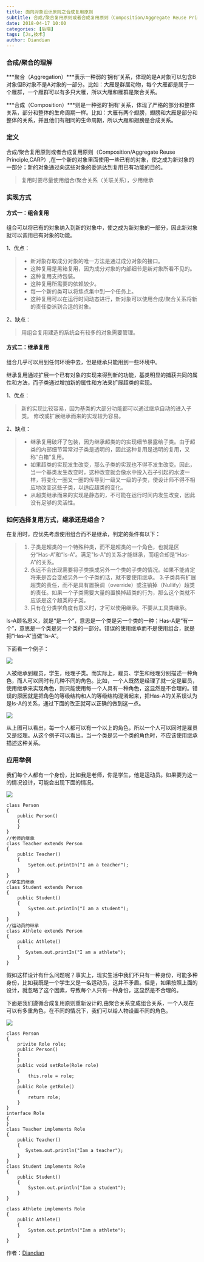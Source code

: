 ```yaml
---
title: 面向对象设计原则之合成复用原则
subtitle: 合成/聚合复用原则或者合成复用原则（Composition/Aggregate Reuse Principle,CARP）
date: 2018-04-17 10:00
categories: [后端]
tags: [Js,技术]
author: Diandian
---
```


### 合成/聚合的理解
***聚合（Aggregation）***表示一种弱的‘拥有’关系，体现的是A对象可以包含B对象但B对象不是A对象的一部分。比如：大雁是群居动物，每个大雁都是属于一个雁群，一个雁群可以有多只大雁，所以大雁和雁群是聚合关系。

***合成（Composition）***则是一种强的’拥有’关系，体现了严格的部分和整体关系，部分和整体的生命周期一样。比如：大雁有两个翅膀，翅膀和大雁是部分和整体的关系，并且他们有相同的生命周期，所以大雁和翅膀是合成关系。

<!-- more -->

### 定义

合成/聚合复用原则或者合成复用原则（Composition/Aggregate Reuse Principle,CARP）,在一个新的对象里面使用一些已有的对象，使之成为新对象的一部分；新的对象通过向这些对象的委派达到复用已有功能的目的。
>复用时要尽量使用组合/聚合关系（关联关系），少用继承
### 实现方式

#### 方式一：组合复用

组合可以将已有的对象纳入到新的对象中，使之成为新对象的一部分，因此新对象就可以调用已有对象的功能。

1、优点：
>- 新对象存取成分对象的唯一方法是通过成分对象的接口。
>- 这种复用是黑箱复用，因为成分对象的内部细节是新对象所看不见的。
>- 这种复用支持包装。
>- 这种复用所需要的依赖较少。
>- 每一个新的类可以将焦点集中到一个任务上。
>- 这种复用可以在运行时间动态进行，新对象可以使用合成/聚合关系将新的责任委派到合适的对象。

2、缺点：

>用组合复用建造的系统会有较多的对象需要管理。



#### 方式二：继承复用
组合几乎可以用到任何环境中去，但是继承只能用到一些环境中。

继承复用通过扩展一个已有对象的实现来得到新的功能，基类明显的捕获共同的属性和方法，而子类通过增加新的属性和方法来扩展超类的实现。

1、优点：

>新的实现比较容易，因为基类的大部分功能都可以通过继承自动的进入子类。
修改或扩展继承而来的实现较为容易。

2、缺点：

>- 继承复用破坏了包装，因为继承超类的的实现细节暴露给子类。由于超类的内部细节常常对子类是透明的，因此这种复用是透明的复用，又称“白箱”复用。
>- 如果超类的实现发生改变，那么子类的实现也不得不发生改变。因此，当一个基类发生改变时，这种改变就会像水中投入石子引起的水波一样，将变化一圈又一圈的传导到一级又一级的子类，使设计师不得不相应地改变这些子类，以适应超类的变化。
>- 从超类继承而来的实现是静态的，不可能在运行时间内发生改变，因此没有足够的灵活性。


### 如何选择复用方式，继承还是组合？
在复用时，应优先考虑使用组合而不是继承，判定的条件有以下：

>1. 子类是超类的一个特殊种类，而不是超类的一个角色，也就是区分“Has-A”和“Is-A”。满足"Is-A"的关系才能继承，而组合却是“Has-A”的关系。
>2. 永远不会出现需要将子类换成另外一个类的子类的情况。如果不能肯定将来是否会变成另外一个子类的话，就不要使用继承。
>3.子类具有扩展超类的责任，而不是具有置换调（override）或注销掉（Nullify）超类的责任。如果一个子类需要大量的置换掉超类的行为，那么这个类就不应该是这个超类的子类。
>4. 只有在分类学角度有意义时，才可以使用继承。不要从工具类继承。

Is-A顾名思义，就是“是一个”，意思是一个类是另一个类的一种；Has-A是“有一个”，意思是一个类是另一个类的一部分。错误的使用继承而不是使用组合，就是把“Has-A”当做“Is-A”。

下面看一个例子：

![](/images/2018-04-17-carp/carp1.jpg)

人被继承到雇员，学生，经理子类。而实际上，雇员、学生和经理分别描述一种角色，而人可以同时有几种不同的角色。比如，一个人既然是经理了就一定是雇员，使用继承来实现角色，则只能使用每一个人具有一种角色，这显然是不合理的。错误的原因就是把角色的等级结构和人的等级结构混淆起来，把Has-A的关系误认为是Is-A的关系，通过下面的改正就可以正确的做到这一点。

![](/images/2018-04-17-carp/carp2.jpg)

从上图可以看出，每一个人都可以有一个以上的角色，所以一个人可以同时是雇员又是经理。从这个例子可以看出，当一个类是另一个类的角色时，不应该使用继承描述这种关系。

### 应用举例

我们每个人都有一个身份，比如我是老师，你是学生，他是运动员。如果要为这一的情况设计，可能会出现下面的情况。

![](/images/2018-04-17-carp/carp3.png)

```
class Person
{
    public Person()
    {
    }
}
//老师的继承
class Teacher extends Person
{
    public Teacher()
    {
        Syetem.out.printIn("I am a teacher");
    }
}
//学生的继承
class Student extends Person
{
    public Student()
    {
        System.out.printIn("I am a student");
    }
}
//运动员的继承
class Athlete extends Person
{
    public Athlete()
    {
       System.out.printIn("I am a athlete");
    }
}
```
假如这样设计有什么问题呢？事实上，现实生活中我们不只有一种身份，可能多种身份，比如我既是一个学生又是一名运动员，这并不矛盾。但是，如果按照上面的设计，就忽略了这个因素，导致每个人只有一种身份，这显然是不合理的。

下面是我们遵循合成复用原则重新设计的,由聚合关系变成组合关系，一个人现在可以有多重角色，在不同的情况下，我们可以给人物设置不同的角色。

![](/images/2018-04-17-carp/carp4.png)

```
class Person
{
    privite Role role;
    public Person()
    {
    }
    public void setRole(Role role)
    {
        this.role = role;
    }
    public Role getRole()
    {
        return role;
    }
}
interface Role
{
}
class Teacher implements Role
{
    public Teacher()
    {
       System.out.println("Iam a teacher");
    }
}
class Student implements Role
{
	public Student()
	{
		System.out.println("Iam a student");
	}
}

class Athlete implements Role
{
	public Athlete()
	{
		System.out.println("Iam a athlete");
	}
}
```


作者：[Diandian](https://futu.im/author/Diandian)
